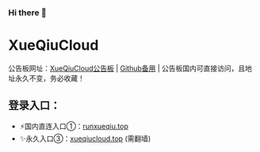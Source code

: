 ### Hi there 👋

# XueQiuCloud
公告板网址：[XueQiuCloud公告板](https://xueqiu.wiki) | [Github备用](https://github.com/kkd8/xqxqkk "Github地址") | 公告板国内可直接访问，且地址永久不变，务必收藏！

## 登录入口：
- ⚡国内直连入口①：[runxueqiu.top](https://runxueqiu.top/)
- ✨永久入口③：[xueqiucloud.top](https://xueqiucloud.top/) (需翻墙)
